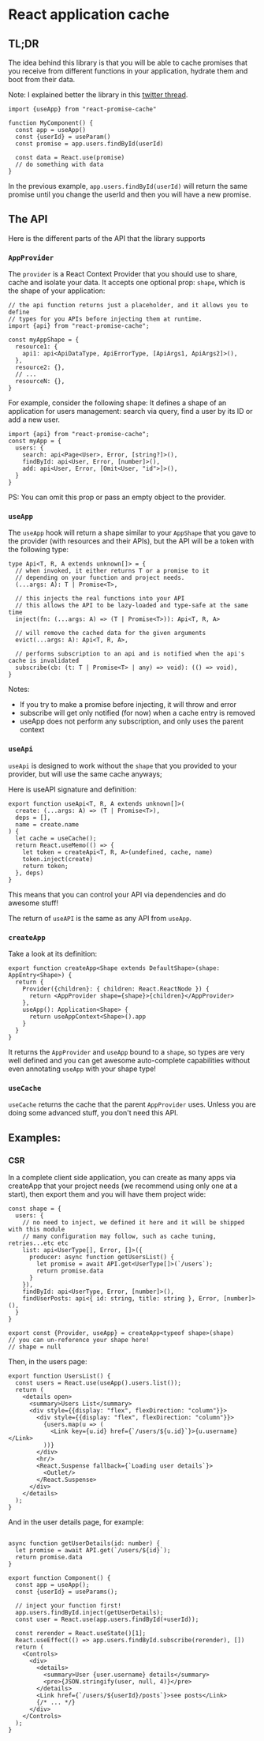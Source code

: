 # React application cache


## TL;DR

The idea behind this library is that you will be able to cache promises that
you receive from different functions in your application, hydrate them and
boot from their data.

Note: I explained better the library in this [twitter thread](https://twitter.com/incepterr/status/1645540428563857414).

```tsx
import {useApp} from "react-promise-cache"

function MyComponent() {
  const app = useApp()
  const {userId} = useParam()
  const promise = app.users.findById(userId)
  
  const data = React.use(promise)
  // do something with data
}
```

In the previous example, `app.users.findById(userId)` will return the same
promise until you change the userId and then you will have a new promise.

## The API
Here is the different parts of the API that the library supports

### `AppProvider`
The `provider` is a React Context Provider that you should use to share, cache
and isolate your data.
It accepts one optional prop: `shape`, which is the shape of your application:

```tsx
// the api function returns just a placeholder, and it allows you to define
// types for you APIs before injecting them at runtime.
import {api} from "react-promise-cache";

const myAppShape = {
  resource1: {
    api1: api<ApiDataType, ApiErrorType, [ApiArgs1, ApiArgs2]>(),
  },
  resource2: {},
  // ...
  resourceN: {},
}
```

For example, consider the following shape:
It defines a shape of an application for users management: search via query,
find a user by its ID or add a new user.
```tsx
import {api} from "react-promise-cache";
const myApp = {
  users: {
    search: api<Page<User>, Error, [string?]>(),
    findById: api<User, Error, [number]>(),
    add: api<User, Error, [Omit<User, "id">]>(),
  }
}
```
PS: You can omit this prop or pass an empty object to the provider.

### `useApp`

The `useApp` hook will return a shape similar to your `AppShape` that you gave
to the provider (with resources and their APIs), but the API will be a token
with the following type:

```tsx
type Api<T, R, A extends unknown[]> = {
  // when invoked, it either returns T or a promise to it
  // depending on your function and project needs.
  (...args: A): T | Promise<T>,

  // this injects the real functions into your API
  // this allows the API to be lazy-loaded and type-safe at the same time
  inject(fn: (...args: A) => (T | Promise<T>)): Api<T, R, A>

  // will remove the cached data for the given arguments
  evict(...args: A): Api<T, R, A>,
  
  // performs subscription to an api and is notified when the api's cache is invalidated
  subscribe(cb: (t: T | Promise<T> | any) => void): (() => void),
}
```

Notes:
- If you try to make a promise before injecting, it will throw and error
- subscribe will get only notified (for now) when a cache entry is removed
- useApp does not perform any subscription, and only uses the parent context

### `useApi`
`useApi` is designed to work without the `shape` that you provided to your
provider, but will use the same cache anyways;

Here is useAPI signature and definition:
```tsx
export function useApi<T, R, A extends unknown[]>(
  create: (...args: A) => (T | Promise<T>),
  deps = [],
  name = create.name
) {
  let cache = useCache();
  return React.useMemo(() => {
    let token = createApi<T, R, A>(undefined, cache, name)
    token.inject(create)
    return token;
  }, deps)
}
```
This means that you can control your API via dependencies and do awesome stuff!

The return of `useAPI` is the same as any API from `useApp`.

### `createApp`
Take a look at its definition:

```tsx
export function createApp<Shape extends DefaultShape>(shape: AppEntry<Shape>) {
  return {
    Provider({children}: { children: React.ReactNode }) {
      return <AppProvider shape={shape}>{children}</AppProvider>
    },
    useApp(): Application<Shape> {
      return useAppContext<Shape>().app
    }
  }
}
```
It returns the `AppProvider` and `useApp` bound to a `shape`, so types are very
well defined and you can get awesome auto-complete capabilities without
even annotating `useApp` with your shape type!

### `useCache`
`useCache` returns the cache that the parent `AppProvider` uses.
Unless you are doing some advanced stuff, you don't need this API.

## Examples:

### CSR

In a complete client side application, you can create as many apps via createApp
that your project needs (we recommend using only one at a start), then export
them and you will have them project wide:

```tsx
const shape = {
  users: {
    // no need to inject, we defined it here and it will be shipped with this module
    // many configuration may follow, such as cache tuning, retries...etc etc
    list: api<UserType[], Error, []>({
      producer: async function getUsersList() {
        let promise = await API.get<UserType[]>(`/users`);
        return promise.data
      }
    }),
    findById: api<UserType, Error, [number]>(),
    findUserPosts: api<{ id: string, title: string }, Error, [number]>(),
  }
}

export const {Provider, useApp} = createApp<typeof shape>(shape)
// you can un-reference your shape here!
// shape = null
```

Then, in the users page:

```tsx
export function UsersList() {
  const users = React.use(useApp().users.list());
  return (
    <details open>
      <summary>Users List</summary>
      <div style={{display: "flex", flexDirection: "column"}}>
        <div style={{display: "flex", flexDirection: "column"}}>
          {users.map(u => (
            <Link key={u.id} href={`/users/${u.id}`}>{u.username}</Link>
          ))}
        </div>
        <hr/>
        <React.Suspense fallback={`Loading user details`}>
          <Outlet/>
        </React.Suspense>
      </div>
    </details>
  );
}

```

And in the user details page, for example:

```tsx

async function getUserDetails(id: number) {
  let promise = await API.get(`/users/${id}`);
  return promise.data
}

export function Component() {
  const app = useApp();
  const {userId} = useParams();

  // inject your function first!
  app.users.findById.inject(getUserDetails);
  const user = React.use(app.users.findById(+userId));

  const rerender = React.useState()[1];
  React.useEffect(() => app.users.findById.subscribe(rerender), [])
  return (
    <Controls>
      <div>
        <details>
          <summary>User {user.username} details</summary>
          <pre>{JSON.stringify(user, null, 4)}</pre>
        </details>
        <Link href={`/users/${userId}/posts`}>see posts</Link>
        {/* ... */}
      </div>
    </Controls>
  );
}

```
